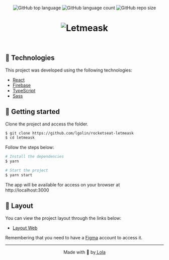 <p align="center">
<img alt="GitHub top language" src="https://img.shields.io/github/languages/top/lgolin/rocketseat-letmeask?color=%23e559f9">

<img alt="GitHub language count" src="https://img.shields.io/github/languages/count/lgolin/rocketseat-letmeask?color=%23e559f9">
  
<img alt="GitHub repo size" src="https://img.shields.io/github/repo-size/lgolin/rocketseat-letmeask?color=%23e559f9">

<h1 align="center">
    <img alt="Letmeask" title="Letmeask" />
</h1>

<br>

## 🧪 Technologies

This project was developed using the following technologies:

- [React](https://reactjs.org)
- [Firebase](https://firebase.google.com/)
- [TypeScript](https://www.typescriptlang.org/)
- [Sass](https://sass-lang.com/)

## 🚀 Getting started

Clone the project and access the folder.

```bash
$ git clone https://github.com/lgolin/rocketseat-letmeask
$ cd letmeask
```

Follow the steps below:
```bash
# Install the dependencies
$ yarn

# Start the project
$ yarn start
```
The app will be available for access on your browser at http://localhost:3000

## 🔖 Layout

You can view the project layout through the links below:

- [Layout Web](https://www.figma.com/file/u0BQK8rCf2KgzcukdRRCWh/Letmeask/duplicate) 

Remembering that you need to have a [Figma](http://figma.com/) account to access it.

---

<p align="center">Made with 💜 by<a href="https://github.com/lgolin" target="_blank"> Lola</a></p>
